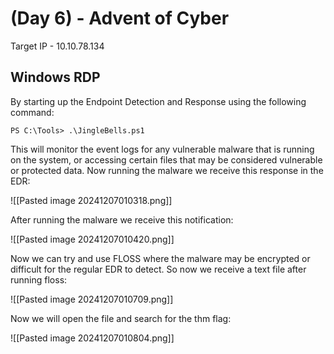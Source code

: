 # (Day 6) - Advent of Cyber

Target IP - 10.10.78.134

## Windows RDP

By starting up the Endpoint Detection and Response using the following command:

```
PS C:\Tools> .\JingleBells.ps1
```

This will monitor the event logs for any vulnerable malware that is running on the system, or accessing certain files that may be considered vulnerable or protected data. Now running the malware we receive this response in the EDR:

![[Pasted image 20241207010318.png]]

After running the malware we receive this notification:

![[Pasted image 20241207010420.png]]

Now we can try and use FLOSS where the malware may be encrypted or difficult for the regular EDR to detect. So now we receive a text file after running floss:

![[Pasted image 20241207010709.png]]

Now we will open the file and search for the thm flag:

![[Pasted image 20241207010804.png]]
